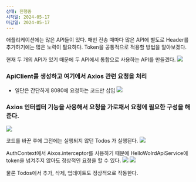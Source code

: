 ```yaml
---
상태: 진행중
시작일: 2024-05-17
마감일: 2024-05-17
---
```

애플리케이션에는 많은 API들이 있다.
매번 전송 때마다 많은 API에 별도로 Header를 추가하기에는 많은 노력이 필요하다.
Token을 공통적으로 적용할 방법을 알아보겠다.

현재 두 개의 API가 있기 때문에 두 API에서 통합으로 사용하는 API를 만들겠다.
![](https://i.imgur.com/6yx7GYN.png)

### ApiClient를 생성하고 여기에서 Axios 관련 요청을 처리
- 일단은 간단하게 8080에 요청하는 코드만 삽입
![](https://i.imgur.com/krdjbWO.png)

### Axios 인터셉터 기능을 사용해서 요청을 가로채서 요청에 필요한 구성을 해준다.
![](https://i.imgur.com/zA6Wgko.png)

코드를 바꾼 후에 그전에는 실행되지 않던 Todos 가 실행된다.
![](https://i.imgur.com/79SAPbs.png)

AuthContext에서 Aixos.interceptor를 사용하기 때문에 HelloWolrdApiService에 token을 넘겨주지 않아도 정상적인 요청을 할 수 있다.
![](https://i.imgur.com/cvmFNJ0.png)
![](https://i.imgur.com/RZe2OLU.png)

물론 Todos에서 추가, 삭제, 업데이트도 정상적으로 작동한다.